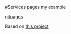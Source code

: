 #Services pages my example

[gitpages](https://cvcd005.github.io/ServicesPage/index.html) 




Based on [this project](https://github.com/alex-karo/webpack-static-template)

